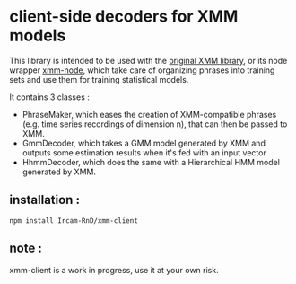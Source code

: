 # client-side decoders for XMM models

This library is intended to be used with the
[original XMM library](https://github.com/julesfrancoise/xmm), or its node wrapper
[xmm-node](https//github.com/Ircam-RnD/xmm-node), which take care of organizing phrases
into training sets and use them for training statistical models.

It contains 3 classes :
- PhraseMaker, which eases the creation of XMM-compatible phrases
(e.g. time series recordings of dimension n), that can then be passed to XMM.
- GmmDecoder, which takes a GMM model generated by XMM and outputs
some estimation results when it's fed with an input vector
- HhmmDecoder, which does the same with a Hierarchical HMM model generated by XMM.

## installation :
`npm install Ircam-RnD/xmm-client`

## note :
xmm-client is a work in progress, use it at your own risk.